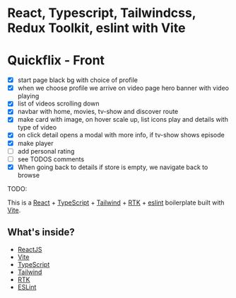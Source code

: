# React, Typescript, Tailwindcss, Redux Toolkit, eslint with Vite

# Quickflix - Front

- [x] start page black bg with choice of profile
- [x] when we choose profile we arrive on video page hero banner with video playing
- [x] list of videos scrolling down
- [x] navbar with home, movies, tv-show and discover route
- [x] make card with image, on hover scale up, list icons play and details with type of video
- [x] on click detail opens a modal with more info, if tv-show shows episode
- [x] make player
- [ ] add personal rating
- [ ] see TODOS comments
- [x] When going back to details if store is empty, we navigate back to browse

TODO:

This is a [React](https://reactjs.org) + [TypeScript](https://www.typescriptlang.org/) + [Tailwind](https://tailwindcss.com/) + [RTK](https://redux-toolkit.js.org/) + [eslint](https://eslint.org/) boilerplate built with [Vite](https://vitejs.dev).

## What's inside?

- [ReactJS](https://reactjs.org)
- [Vite](https://vitejs.dev)
- [TypeScript](https://www.typescriptlang.org)
- [Tailwind](https://tailwindcss.com/)
- [RTK](https://redux-toolkit.js.org/)
- [ESLint](https://eslint.org)
